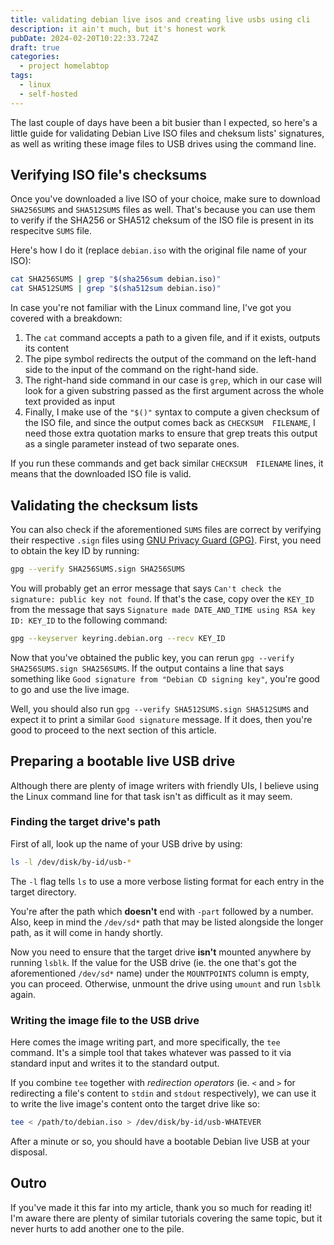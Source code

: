 ```yaml
---
title: validating debian live isos and creating live usbs using cli
description: it ain't much, but it's honest work 
pubDate: 2024-02-20T10:22:33.724Z
draft: true
categories:
  - project homelabtop
tags:
  - linux
  - self-hosted
---
```


The last couple of days have been a bit busier than I expected, so here's a little guide for validating Debian Live ISO files and cheksum lists' signatures, as well as writing these image files to USB drives using the command line.

## Verifying ISO file's checksums

Once you've downloaded a live ISO of your choice, make sure to download `SHA256SUMS` and `SHA512SUMS` files as well. That's because you can use them to verify if the SHA256 or SHA512 cheksum of the ISO file is present in its respecitve `SUMS` file.

Here's how I do it (replace `debian.iso` with the original file name of your ISO):

```sh
cat SHA256SUMS | grep "$(sha256sum debian.iso)"
cat SHA512SUMS | grep "$(sha512sum debian.iso)"
```

In case you're not familiar with the Linux command line, I've got you covered with a breakdown:

1. The `cat` command accepts a path to a given file, and if it exists, outputs its content
2. The pipe symbol redirects the output of the command on the left-hand side to the input of the command on the right-hand side.
3. The right-hand side command in our case is `grep`, which in our case will look for a given substring passed as the first argument across the whole text provided as input
4. Finally, I make use of the `"$()"` syntax to compute a given checksum of the ISO file, and since the output comes back as `CHECKSUM  FILENAME`, I need those extra quotation marks to ensure that grep treats this output as a single parameter instead of two separate ones.

If you run these commands and get back similar `CHECKSUM  FILENAME` lines, it means that the downloaded ISO file is valid.

## Validating the checksum lists

You can also check if the aforementioned `SUMS` files are correct by verifying their respective `.sign` files
using [GNU Privacy Guard (GPG)](https://www.gnupg.org/). First, you need to obtain the key ID by running:

```sh
gpg --verify SHA256SUMS.sign SHA256SUMS
```

You will probably get an error message that says `Can't check the signature: public key not found`. If that's the case, copy over the `KEY_ID` from the message that says `Signature made DATE_AND_TIME using RSA key ID: KEY_ID` to the following command:

```sh
gpg --keyserver keyring.debian.org --recv KEY_ID
```

Now that you've obtained the public key, you can rerun `gpg --verify SHA256SUMS.sign SHA256SUMS`. If the output contains a line that says something like `Good signature from "Debian CD signing key"`, you're good to go and use the live image.

Well, you should also run `gpg --verify SHA512SUMS.sign SHA512SUMS` and expect it to print a similar `Good signature` message. If it does, then you're good to proceed to the next section of this article.

## Preparing a bootable live USB drive

Although there are plenty of image writers with friendly UIs, I believe using the Linux command line for that task isn't as difficult as it may seem.

### Finding the target drive's path

First of all, look up the name of your USB drive by using:

```sh
ls -l /dev/disk/by-id/usb-*
```

The `-l` flag tells `ls` to use a more verbose listing format for each entry in the target directory.

You're after the path which **doesn't** end with `-part` followed by a number. Also, keep in mind the `/dev/sd*` path that may be listed alongside the longer path, as it will come in handy shortly.

Now you need to ensure that the target drive **isn't** mounted anywhere by running `lsblk`. If the value for the USB drive (ie. the one that's got the aforementioned `/dev/sd*` name) under the `MOUNTPOINTS` column is empty, you can proceed. Otherwise, unmount the drive using `umount` and run `lsblk` again.

### Writing the image file to the USB drive

Here comes the image writing part, and more specifically, the `tee` command. It's a simple tool that takes whatever was passed to it via standard input and writes it to the standard output.

If you combine `tee` together with _redirection operators_ (ie. `<` and `>` for redirecting a file's content to `stdin` and `stdout` respectively), we can use it to write the live image's content onto the target drive like so:

```sh
tee < /path/to/debian.iso > /dev/disk/by-id/usb-WHATEVER
```

After a minute or so, you should have a bootable Debian live USB at your disposal.

## Outro

If you've made it this far into my article, thank you so much for reading it! I'm aware there are plenty of similar tutorials covering the same topic, but it never hurts to add another one to the pile.
